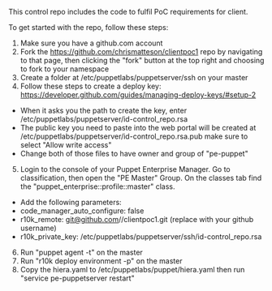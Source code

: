 This control repo includes the code to fulfil PoC requirements for client.

To get started with the repo, follow these steps:

1) Make sure you have a github.com account
2) Fork the https://github.com/chrismatteson/clientpoc1 repo by navigating to that page, then clicking the "fork" button at the top right and choosing to fork to your namespace
3) Create a folder at /etc/puppetlabs/puppetserver/ssh on your master
4) Follow these steps to create a deploy key: https://developer.github.com/guides/managing-deploy-keys/#setup-2
 - When it asks you the path to create the key, enter /etc/puppetlabs/puppetserver/id-control_repo.rsa
 - The public key you need to paste into the web portal will be created at /etc/puppetlabs/puppetserver/id-control_repo.rsa.pub make sure to select "Allow write access"
 - Change both of those files to have owner and group of "pe-puppet"
5) Login to the console of your Puppet Enterprise Manager.  Go to classification, then open the "PE Master" Group.  On the classes tab find the "puppet_enterprise::profile::master" class.
 - Add the following parameters:
  - code_manager_auto_configure: false
  - r10k_remote: git@github.com/<username>/clientpoc1.git (replace <username> with your github username)
  - r10k_private_key: /etc/puppetlabs/puppetserver/ssh/id-control_repo.rsa
6) Run "puppet agent -t" on the master
7) Run "r10k deploy environment -p" on the master
8) Copy the hiera.yaml to /etc/puppetlabs/puppet/hiera.yaml then run "service pe-puppetserver restart"
